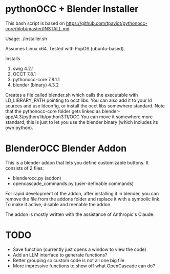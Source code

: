 pythonOCC + Blender Installer
===

This bash script is based on https://github.com/tpaviot/pythonocc-core/blob/master/INSTALL.md

Usage: 
./installer.sh

Assumes Linux x64. Tested with PopOS (ubuntu-based).

Installs
1. swig 4.2.1
2. OCCT 7.8.1
3. pythonocc-core 7.8.1.1
4. blender (binary) 4.3.2

Creates a file called blender.sh which calls the executable with LD_LIBRARY_PATH pointing to occt libs.
You can also add it to your ld sources and use ldconfig, or install the occt libs somewhere standard.
Note that the pythonocc-core folder gets linked as blender-app/4.3/python/lib/python3.11/OCC
You can move it somewhere more standard, this is just to let you use the blender binary (which includes its own python).

BlenderOCC Blender Addon
===

This is a blender addon that lets you define customizable buttons. It consists of 2 files:

- blenderocc.py (addon)
- opencascade_commands.py (user-definable commands)

For rapid development of the addon, after installing it in blender, you can remove the file from the addons folder and replace it with a symbolic link. 
To make it active, disable and reenable the addon.

The addon is mostly written with the assistance of Anthropic's Claude.

TODO
===

- Save function (currently just opens a window to view the code)
- Add an LLM interface to generate functions?
- Better grouping so custom code is not all one big file
- More impressive functions to show off what OpenCascade can do?
